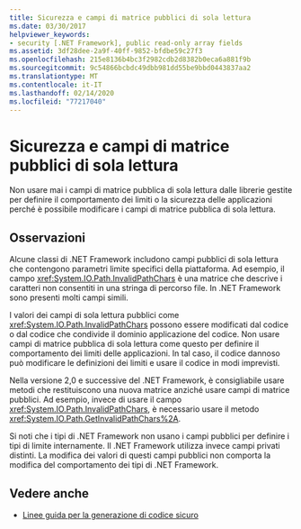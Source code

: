 ```yaml
---
title: Sicurezza e campi di matrice pubblici di sola lettura
ms.date: 03/30/2017
helpviewer_keywords:
- security [.NET Framework], public read-only array fields
ms.assetid: 3df28dee-2a9f-40ff-9852-bfdbe59c27f3
ms.openlocfilehash: 215e8136b4bc3f2982cdb2d8382b0eca6a881f9b
ms.sourcegitcommit: 9c54866bcbdc49dbb981dd55be9bbd0443837aa2
ms.translationtype: MT
ms.contentlocale: it-IT
ms.lasthandoff: 02/14/2020
ms.locfileid: "77217040"
---
```

# <a name="security-and-public-read-only-array-fields"></a>Sicurezza e campi di matrice pubblici di sola lettura
Non usare mai i campi di matrice pubblica di sola lettura dalle librerie gestite per definire il comportamento dei limiti o la sicurezza delle applicazioni perché è possibile modificare i campi di matrice pubblica di sola lettura.  
  
## <a name="remarks"></a>Osservazioni  
 Alcune classi di .NET Framework includono campi pubblici di sola lettura che contengono parametri limite specifici della piattaforma.  Ad esempio, il campo <xref:System.IO.Path.InvalidPathChars> è una matrice che descrive i caratteri non consentiti in una stringa di percorso file.  In .NET Framework sono presenti molti campi simili.  
  
 I valori dei campi di sola lettura pubblici come <xref:System.IO.Path.InvalidPathChars> possono essere modificati dal codice o dal codice che condivide il dominio applicazione del codice.  Non usare campi di matrice pubblica di sola lettura come questo per definire il comportamento dei limiti delle applicazioni.  In tal caso, il codice dannoso può modificare le definizioni dei limiti e usare il codice in modi imprevisti.  
  
 Nella versione 2,0 e successive del .NET Framework, è consigliabile usare metodi che restituiscono una nuova matrice anziché usare campi di matrice pubblici.  Ad esempio, invece di usare il campo <xref:System.IO.Path.InvalidPathChars>, è necessario usare il metodo <xref:System.IO.Path.GetInvalidPathChars%2A>.  
  
 Si noti che i tipi di .NET Framework non usano i campi pubblici per definire i tipi di limite internamente.  Il .NET Framework utilizza invece campi privati distinti.  La modifica dei valori di questi campi pubblici non comporta la modifica del comportamento dei tipi di .NET Framework.  
  
## <a name="see-also"></a>Vedere anche

- [Linee guida per la generazione di codice sicuro](../../standard/security/secure-coding-guidelines.md)
